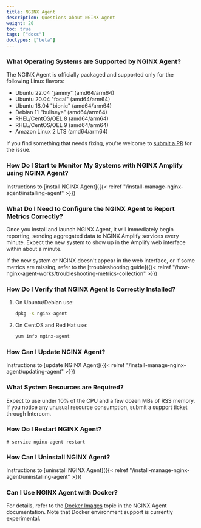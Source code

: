 ```yaml
---
title: NGINX Agent
description: Questions about NGINX Agent
weight: 20
toc: true
tags: ["docs"]
doctypes: ["beta"]
---
```


### What Operating Systems are Supported by NGINX Agent?

The NGINX Agent is officially packaged and supported only for the following Linux flavors:

  * Ubuntu 22.04 "jammy" (amd64/arm64)
  * Ubuntu 20.04 "focal" (amd64/arm64)
  * Ubuntu 18.04 "bionic" (amd64/arm64)
  * Debian 11 "bullseye" (amd64/arm64)
  * RHEL/CentOS/OEL 8 (amd64/arm64)
  * RHEL/CentOS/OEL 9 (amd64/arm64)
  * Amazon Linux 2 LTS (amd64/arm64)

If you find something that needs fixing, you're welcome to [submit a PR](https://github.com/nginx/agent/) for the issue.

### How Do I Start to Monitor My Systems with NGINX Amplify using NGINX Agent?

Instructions to [install NGINX Agent]({{< relref "/install-manage-nginx-agent/installing-agent" >}})

### What Do I Need to Configure the NGINX Agent to Report Metrics Correctly?

Once you install and launch NGINX Agent, it will immediately begin reporting, sending aggregated data to NGINX Amplify services every minute. Expect the new system to show up in the Amplify web interface within about a minute.

If the new system or NGINX doesn't appear in the web interface, or if some metrics are missing, refer to the [troubleshooting guide]({{< relref "/how-nginx-agent-works/troubleshooting-metrics-collection" >}})


### How Do I Verify that NGINX Agent Is Correctly Installed?

1. On Ubuntu/Debian use:

   ```bash
   dpkg -s nginx-agent
   ```

2. On CentOS and Red Hat use:

   ```bash
   yum info nginx-agent
   ```

### How Can I Update NGINX Agent?

Instructions to [update NGINX Agent]({{< relref "/install-manage-nginx-agent/updating-agent" >}})

### What System Resources are Required?

Expect to use under 10% of the CPU and a few dozen MBs of RSS memory. If you notice any unusual resource consumption, submit a support ticket through Intercom.

### How Do I Restart NGINX Agent?

   ```
   # service nginx-agent restart
   ```

### How Can I Uninstall NGINX Agent?

Instructions to [uninstall NGINX Agent]({{< relref "/install-manage-nginx-agent/uninstalling-agent" >}})

### Can I Use NGINX Agent with Docker?

For details, refer to the [Docker Images](https://docs.nginx.com/nginx-agent/docker-images/) topic in the NGINX Agent documentation. Note that Docker environment support is currently experimental.
